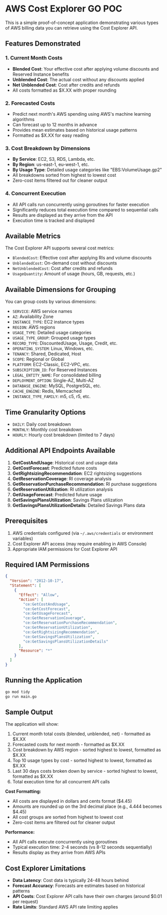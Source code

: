 # AWS Cost Explorer GO POC

This is a simple proof-of-concept application demonstrating various types of AWS billing data you can retrieve using the Cost Explorer API.

## Features Demonstrated

### 1. Current Month Costs

- **Blended Cost**: Your effective cost after applying volume discounts and Reserved Instance benefits
- **Unblended Cost**: The actual cost without any discounts applied
- **Net Unblended Cost**: Cost after credits and refunds
- All costs formatted as $X.XX with proper rounding

### 2. Forecasted Costs

- Predict next month's AWS spending using AWS's machine learning algorithms
- Can forecast up to 12 months in advance
- Provides mean estimates based on historical usage patterns
- Formatted as $X.XX for easy reading

### 3. Cost Breakdown by Dimensions

- **By Service**: EC2, S3, RDS, Lambda, etc.
- **By Region**: us-east-1, eu-west-1, etc.
- **By Usage Type**: Detailed usage categories like "EBS:VolumeUsage.gp2"
- All breakdowns sorted from highest to lowest cost
- Zero-cost items filtered out for cleaner output

### 4. Concurrent Execution

- All API calls run concurrently using goroutines for faster execution
- Significantly reduces total execution time compared to sequential calls
- Results are displayed as they arrive from the API
- Execution time is tracked and displayed

## Available Metrics

The Cost Explorer API supports several cost metrics:

- `BlendedCost`: Effective cost after applying RIs and volume discounts
- `UnblendedCost`: On-demand cost without discounts
- `NetUnblendedCost`: Cost after credits and refunds
- `UsageQuantity`: Amount of usage (hours, GB, requests, etc.)

## Available Dimensions for Grouping

You can group costs by various dimensions:

- `SERVICE`: AWS service names
- `AZ`: Availability Zone
- `INSTANCE_TYPE`: EC2 instance types
- `REGION`: AWS regions
- `USAGE_TYPE`: Detailed usage categories
- `USAGE_TYPE_GROUP`: Grouped usage types
- `RECORD_TYPE`: DiscountedUsage, Usage, Credit, etc.
- `OPERATING_SYSTEM`: Linux, Windows, etc.
- `TENANCY`: Shared, Dedicated, Host
- `SCOPE`: Regional or Global
- `PLATFORM`: EC2-Classic, EC2-VPC, etc.
- `SUBSCRIPTION_ID`: For Reserved Instances
- `LEGAL_ENTITY_NAME`: For consolidated billing
- `DEPLOYMENT_OPTION`: Single-AZ, Multi-AZ
- `DATABASE_ENGINE`: MySQL, PostgreSQL, etc.
- `CACHE_ENGINE`: Redis, Memcached
- `INSTANCE_TYPE_FAMILY`: m5, c5, r5, etc.

## Time Granularity Options

- `DAILY`: Daily cost breakdown
- `MONTHLY`: Monthly cost breakdown
- `HOURLY`: Hourly cost breakdown (limited to 7 days)

## Additional API Endpoints Available

1. **GetCostAndUsage**: Historical cost and usage data
2. **GetCostForecast**: Predicted future costs
3. **GetRightsizingRecommendation**: EC2 rightsizing suggestions
4. **GetReservationCoverage**: RI coverage analysis
5. **GetReservationPurchaseRecommendation**: RI purchase suggestions
6. **GetReservationUtilization**: RI utilization analysis
7. **GetUsageForecast**: Predicted future usage
8. **GetSavingsPlansUtilization**: Savings Plans utilization
9. **GetSavingsPlansUtilizationDetails**: Detailed Savings Plans data

## Prerequisites

1. AWS credentials configured (via `~/.aws/credentials` or environment variables)
2. Cost Explorer API access (may require enabling in AWS Console)
3. Appropriate IAM permissions for Cost Explorer API

## Required IAM Permissions

```json
{
  "Version": "2012-10-17",
  "Statement": [
    {
      "Effect": "Allow",
      "Action": [
        "ce:GetCostAndUsage",
        "ce:GetCostForecast",
        "ce:GetUsageForecast",
        "ce:GetReservationCoverage",
        "ce:GetReservationPurchaseRecommendation",
        "ce:GetReservationUtilization",
        "ce:GetRightsizingRecommendation",
        "ce:GetSavingsPlansUtilization",
        "ce:GetSavingsPlansUtilizationDetails"
      ],
      "Resource": "*"
    }
  ]
}
```

## Running the Application

```bash
go mod tidy
go run main.go
```

## Sample Output

The application will show:

1. Current month total costs (blended, unblended, net) - formatted as $X.XX
2. Forecasted costs for next month - formatted as $X.XX
3. Cost breakdown by AWS region - sorted highest to lowest, formatted as $X.XX
4. Top 10 usage types by cost - sorted highest to lowest, formatted as $X.XX
5. Last 30 days costs broken down by service - sorted highest to lowest, formatted as $X.XX
6. Total execution time for all concurrent API calls

**Cost Formatting:**

- All costs are displayed in dollars and cents format ($4.45)
- Amounts are rounded up on the 3rd decimal place (e.g., 4.444 becomes $4.45)
- All cost groups are sorted from highest to lowest cost
- Zero-cost items are filtered out for cleaner output

**Performance:**

- All API calls execute concurrently using goroutines
- Typical execution time: 2-4 seconds (vs 8-12 seconds sequentially)
- Results display as they arrive from AWS APIs

## Cost Explorer Limitations

- **Data Latency**: Cost data is typically 24-48 hours behind
- **Forecast Accuracy**: Forecasts are estimates based on historical patterns
- **API Costs**: Cost Explorer API calls have their own charges (around $0.01 per request)
- **Rate Limits**: Standard AWS API rate limiting applies
